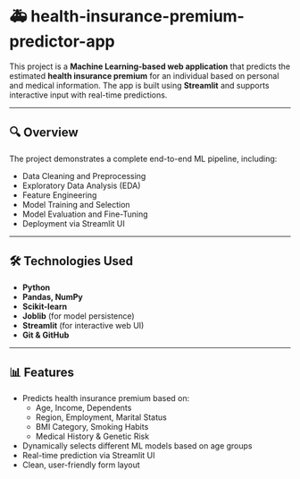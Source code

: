 # 🚑 health-insurance-premium-predictor-app

This project is a **Machine Learning-based web application** that predicts the estimated **health insurance premium** for an individual based on personal and medical information. The app is built using **Streamlit** and supports interactive input with real-time predictions.

---

## 🔍 Overview

The project demonstrates a complete end-to-end ML pipeline, including:

- Data Cleaning and Preprocessing
- Exploratory Data Analysis (EDA)
- Feature Engineering
- Model Training and Selection
- Model Evaluation and Fine-Tuning
- Deployment via Streamlit UI

---

## 🛠 Technologies Used

- **Python**
- **Pandas, NumPy**
- **Scikit-learn**
- **Joblib** (for model persistence)
- **Streamlit** (for interactive web UI)
- **Git & GitHub**

---

## 📊 Features

- Predicts health insurance premium based on:
  - Age, Income, Dependents
  - Region, Employment, Marital Status
  - BMI Category, Smoking Habits
  - Medical History & Genetic Risk
- Dynamically selects different ML models based on age groups
- Real-time prediction via Streamlit UI
- Clean, user-friendly form layout
